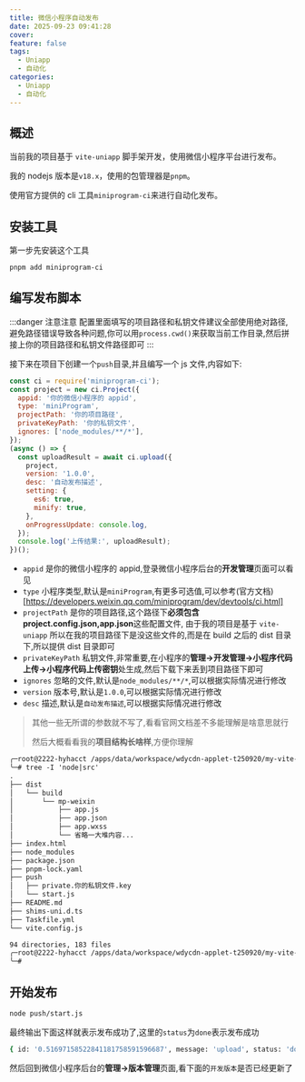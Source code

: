 ```yaml
---
title: 微信小程序自动发布
date: 2025-09-23 09:41:28
cover: 
feature: false
tags:
  - Uniapp
  - 自动化
categories:
  - Uniapp
  - 自动化
---
```



## 概述

当前我的项目基于 `vite-uniapp` 脚手架开发，使用微信小程序平台进行发布。

我的 nodejs 版本是`v18.x`，使用的包管理器是`pnpm`。

使用官方提供的 cli 工具`miniprogram-ci`来进行自动化发布。

## 安装工具

第一步先安装这个工具

```bash
pnpm add miniprogram-ci
```

## 编写发布脚本

:::danger 注意注意
配置里面填写的项目路径和私钥文件建议全部使用绝对路径,避免路径错误导致各种问题,你可以用`process.cwd()`来获取当前工作目录,然后拼接上你的项目路径和私钥文件路径即可
:::

接下来在项目下创建一个`push`目录,并且编写一个 js 文件,内容如下:


```js
const ci = require('miniprogram-ci');
const project = new ci.Project({
  appid: '你的微信小程序的 appid',
  type: 'miniProgram',
  projectPath: '你的项目路径',
  privateKeyPath: '你的私钥文件',
  ignores: ['node_modules/**/*'],
});
(async () => {
  const uploadResult = await ci.upload({
    project,
    version: '1.0.0',
    desc: '自动发布描述',
    setting: {
      es6: true,
      minify: true,
    },
    onProgressUpdate: console.log,
  });
  console.log('上传结果:', uploadResult);
})();
```

- `appid` 是你的微信小程序的 appid,登录微信小程序后台的**开发管理**页面可以看见
- `type` 小程序类型,默认是`miniProgram`,有更多可选值,可以参考(官方文档)[https://developers.weixin.qq.com/miniprogram/dev/devtools/ci.html]
- `projectPath` 是你的项目路径,这个路径下**必须包含project.config.json,app.json**这些配置文件, 由于我的项目是基于 `vite-uniapp` 所以在我的项目路径下是没这些文件的,而是在 build 之后的 dist 目录下,所以提供 dist 目录即可
- `privateKeyPath` 私钥文件,非常重要,在小程序的**管理->开发管理->小程序代码上传->小程序代码上传密钥**处生成,然后下载下来丢到项目路径下即可
- `ignores` 忽略的文件,默认是`node_modules/**/*`,可以根据实际情况进行修改
- `version` 版本号,默认是`1.0.0`,可以根据实际情况进行修改
- `desc` 描述,默认是`自动发布描述`,可以根据实际情况进行修改

> 其他一些无所谓的参数就不写了,看看官网文档差不多能理解是啥意思就行
>
> 然后大概看看我的**项目结构长啥样**,方便你理解

```txt
╭─root@2222-hyhacct /apps/data/workspace/wdycdn-applet-t250920/my-vite-uniapp 
╰─# tree -I 'node|src'        
.
├── dist
│   └── build
│       └── mp-weixin
│           ├── app.js
│           ├── app.json
│           ├── app.wxss
│           └── 省略一大堆内容...
├── index.html
├── node_modules
├── package.json
├── pnpm-lock.yaml
├── push
│   ├── private.你的私钥文件.key
│   └── start.js
├── README.md
├── shims-uni.d.ts
├── Taskfile.yml
└── vite.config.js

94 directories, 183 files
╭─root@2222-hyhacct /apps/data/workspace/wdycdn-applet-t250920/my-vite-uniapp 
╰─# 
```


## 开始发布

```bash
node push/start.js
```

最终输出下面这样就表示发布成功了,这里的`status`为`done`表示发布成功

```bash
{ id: '0.51697158522841181758591596687', message: 'upload', status: 'done' } 上传结果: { subPackageInfo: [ { name: '/otherPages/', size: 133126 }, { name: '__APP__', size: 1133882 }, { name: '__FULL__', size: 1267008 } ], pluginInfo: [], devPluginId: undefined }
```


然后回到微信小程序后台的**管理->版本管理**页面,看下面的`开发版本`是否已经更新了
